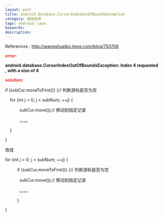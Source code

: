 ```yaml
---
layout: post
title: android.database.CursorIndexOutOfBoundsException
category: 游戏技术
tags: android／java
keywords: 
description: 
---
```


References : <http://wangshuaibo.iteye.com/blog/750706>

**<span style="color:#e53333;">error:</span>**

**android.database.CursorIndexOutOfBoundsException: Index 4 requested, with a size of 4**

**<span style="color:#e53333;">solution:</span>**

if (subCur.moveToFirst()) {// 判断游标是否为空    

    for (int j = 0; j \< subNum; ++j) {

            subCur.move(j);// 移动到指定记录

            。。。。

    }

}

改成

for (int j = 0; j \< subNum; ++j) {

          if (subCur.moveToFirst()) {// 判断游标是否为空

            subCur.move(j);// 移动到指定记录

            。。。。

          }

}

 









